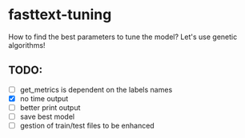 # fasttext-tuning

How to find the best parameters to tune the model? Let's use genetic algorithms!

## TODO:

 - [ ] get_metrics is dependent on the labels names
 - [X] no time output
 - [ ] better print output
 - [ ] save best model
 - [ ] gestion of train/test files to be enhanced
